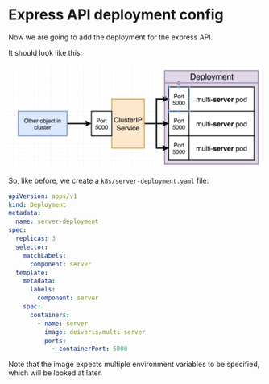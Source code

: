 # Express API deployment config

Now we are going to add the deployment for the express API.

It should look like this:

![](../../images/2019-03-17-18-59-45.png)

So, like before, we create a `k8s/server-deployment.yaml` file:

```yaml
apiVersion: apps/v1
kind: Deployment
metadata:
  name: server-deployment
spec:
  replicas: 3
  selector:
    matchLabels:
      component: server
  template:
    metadata:
      labels:
        component: server
    spec:
      containers:
        - name: server
          image: deiveris/multi-server
          ports:
            - containerPort: 5000
```

Note that the image expects multiple environment variables to be specified, which will be looked at later.

